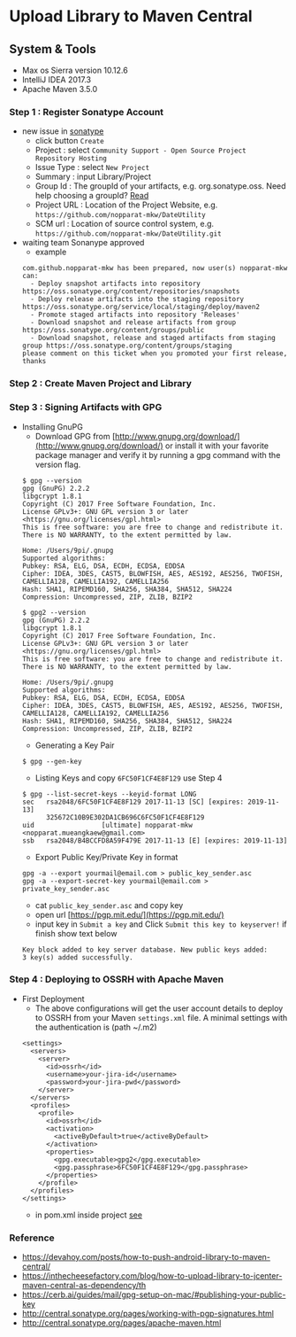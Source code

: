 # Upload Library to Maven Central

## System & Tools
- Max os Sierra version 10.12.6
- IntelliJ IDEA 2017.3
- Apache Maven 3.5.0

### Step 1 : Register Sonatype Account

- new issue in [sonatype](https://issues.sonatype.org/)
  - click button `Create`
  - Project : select `Community Support - Open Source Project Repository Hosting`
  - Issue Type : select `New Project`
  - Summary : input Library/Project
  - Group Id : The groupId of your artifacts, e.g. org.sonatype.oss. Need help choosing a groupId? [Read](http://central.sonatype.org/pages/choosing-your-coordinates.html)
  - Project URL : Location of the Project Website, e.g. `https://github.com/nopparat-mkw/DateUtility`
  - SCM url : Location of source control system, e.g. `https://github.com/nopparat-mkw/DateUtility.git`
- waiting team Sonanype approved
  - example 
  ``` 
  com.github.nopparat-mkw has been prepared, now user(s) nopparat-mkw can:
    - Deploy snapshot artifacts into repository https://oss.sonatype.org/content/repositories/snapshots
    - Deploy release artifacts into the staging repository https://oss.sonatype.org/service/local/staging/deploy/maven2
    - Promote staged artifacts into repository 'Releases'
    - Download snapshot and release artifacts from group https://oss.sonatype.org/content/groups/public
    - Download snapshot, release and staged artifacts from staging group https://oss.sonatype.org/content/groups/staging
  please comment on this ticket when you promoted your first release, thanks
  ```
  
### Step 2 : Create Maven Project and Library
### Step 3 : Signing Artifacts with GPG

- Installing GnuPG
  - Download GPG from [http://www.gnupg.org/download/](http://www.gnupg.org/download/) or install it with your favorite package manager and verify it by running a gpg command with the version flag.
  ```
  $ gpg --version
  gpg (GnuPG) 2.2.2
  libgcrypt 1.8.1
  Copyright (C) 2017 Free Software Foundation, Inc.
  License GPLv3+: GNU GPL version 3 or later <https://gnu.org/licenses/gpl.html>
  This is free software: you are free to change and redistribute it.
  There is NO WARRANTY, to the extent permitted by law.
  
  Home: /Users/9pi/.gnupg
  Supported algorithms:
  Pubkey: RSA, ELG, DSA, ECDH, ECDSA, EDDSA
  Cipher: IDEA, 3DES, CAST5, BLOWFISH, AES, AES192, AES256, TWOFISH, CAMELLIA128, CAMELLIA192, CAMELLIA256
  Hash: SHA1, RIPEMD160, SHA256, SHA384, SHA512, SHA224
  Compression: Uncompressed, ZIP, ZLIB, BZIP2
  ``` 
  ```
  $ gpg2 --version
  gpg (GnuPG) 2.2.2
  libgcrypt 1.8.1
  Copyright (C) 2017 Free Software Foundation, Inc.
  License GPLv3+: GNU GPL version 3 or later <https://gnu.org/licenses/gpl.html>
  This is free software: you are free to change and redistribute it.
  There is NO WARRANTY, to the extent permitted by law.
  
  Home: /Users/9pi/.gnupg
  Supported algorithms:
  Pubkey: RSA, ELG, DSA, ECDH, ECDSA, EDDSA
  Cipher: IDEA, 3DES, CAST5, BLOWFISH, AES, AES192, AES256, TWOFISH, CAMELLIA128, CAMELLIA192, CAMELLIA256
  Hash: SHA1, RIPEMD160, SHA256, SHA384, SHA512, SHA224
  Compression: Uncompressed, ZIP, ZLIB, BZIP2
  ``` 
  - Generating a Key Pair
  ```
  $ gpg --gen-key
  ```
  - Listing Keys and copy `6FC50F1CF4E8F129` use Step 4
  ```
  $ gpg --list-secret-keys --keyid-format LONG
  sec   rsa2048/6FC50F1CF4E8F129 2017-11-13 [SC] [expires: 2019-11-13]
        325672C10B9E302DA1CB696C6FC50F1CF4E8F129
  uid                 [ultimate] nopparat-mkw <nopparat.mueangkaew@gmail.com>
  ssb   rsa2048/B4BCCFD8A59F479E 2017-11-13 [E] [expires: 2019-11-13]
  ```
  - Export Public Key/Private Key in format
  ```
  gpg -a --export yourmail@email.com > public_key_sender.asc
  gpg -a --export-secret-key yourmail@email.com > private_key_sender.asc
  ```
  - cat `public_key_sender.asc` and copy key
  - open url [https://pgp.mit.edu/](https://pgp.mit.edu/)
  - input key in `Submit a key` and Click `Submit this key to keyserver!`  if finish show text below
  ```
  Key block added to key server database. New public keys added: 
  3 key(s) added successfully.
  ```
  
### Step 4 : Deploying to OSSRH with Apache Maven

- First Deployment
  - The above configurations will get the user account details to deploy to OSSRH from your Maven `settings.xml` file. A minimal settings with the authentication is (path ~/.m2)
  ```
  <settings>
    <servers>
      <server>
        <id>ossrh</id>
        <username>your-jira-id</username>
        <password>your-jira-pwd</password>
      </server>
    </servers>
    <profiles>
      <profile>
        <id>ossrh</id>
        <activation>
          <activeByDefault>true</activeByDefault>
        </activation>
        <properties>
          <gpg.executable>gpg2</gpg.executable>
          <gpg.passphrase>6FC50F1CF4E8F129</gpg.passphrase>
        </properties>
      </profile>
    </profiles>
  </settings>
  ```
  - in pom.xml inside project [see](https://github.com/nopparat-mkw/DateUtility/blob/master/pom.xml)
  
### Reference
- https://devahoy.com/posts/how-to-push-android-library-to-maven-central/
- https://inthecheesefactory.com/blog/how-to-upload-library-to-jcenter-maven-central-as-dependency/th
- https://cerb.ai/guides/mail/gpg-setup-on-mac/#publishing-your-public-key
- http://central.sonatype.org/pages/working-with-pgp-signatures.html
- http://central.sonatype.org/pages/apache-maven.html
